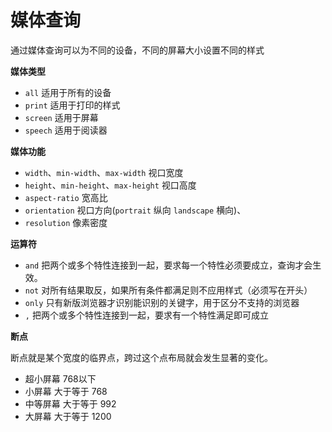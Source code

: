 # 媒体查询

通过媒体查询可以为不同的设备，不同的屏幕大小设置不同的样式

**媒体类型**

- `all` 适用于所有的设备
- `print` 适用于打印的样式
- `screen` 适用于屏幕
- `speech` 适用于阅读器

**媒体功能**

- `width`、`min-width`、`max-width` 视口宽度
- `height`、`min-height`、`max-height` 视口高度
- `aspect-ratio` 宽高比
- `orientation` 视口方向(`portrait` 纵向 `landscape` 横向)、
- `resolution` 像素密度

**运算符**

- `and` 把两个或多个特性连接到一起，要求每一个特性必须要成立，查询才会生效。
- `not` 对所有结果取反，如果所有条件都满足则不应用样式（必须写在开头）
- `only` 只有新版浏览器才识别能识别的关键字，用于区分不支持的浏览器
- `,` 把两个或多个特性连接到一起，要求有一个特性满足即可成立

**断点**

断点就是某个宽度的临界点，跨过这个点布局就会发生显著的变化。

- 超小屏幕 768以下
- 小屏幕 大于等于 768
- 中等屏幕 大于等于 992
- 大屏幕 大于等于 1200
